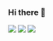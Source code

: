 ### Hi there 👋
![](https://github-readme-stats.vercel.app/api/top-langs?username=keichan167)
![](https://skillicons.dev/icons?i=html,css,js,bootstrap,c,py,ruby,rails)
![](http://github-profile-summary-cards.vercel.app/api/cards/repos-per-language?username=keichan167vn7n24fzkq&theme=default)

<!--
**keichan167/keichan167** is a ✨ _special_ ✨ repository because its `README.md` (this file) appears on your GitHub profile.

Here are some ideas to get you started:

- 🔭 I’m currently working on ...
- 🌱 I’m currently learning ...
- 👯 I’m looking to collaborate on ...
- 🤔 I’m looking for help with ...
- 💬 Ask me about ...
- 📫 How to reach me: ...
- 😄 Pronouns: ...
- ⚡ Fun fact: ...
-->

